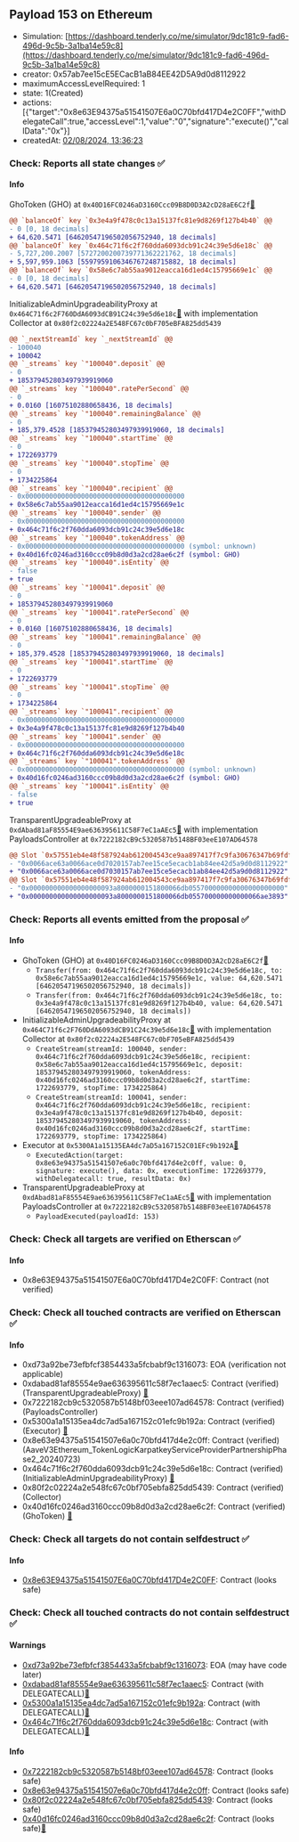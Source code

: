 ## Payload 153 on Ethereum

- Simulation: [https://dashboard.tenderly.co/me/simulator/9dc181c9-fad6-496d-9c5b-3a1ba14e59c8](https://dashboard.tenderly.co/me/simulator/9dc181c9-fad6-496d-9c5b-3a1ba14e59c8)
- creator: 0x57ab7ee15cE5ECacB1aB84EE42D5A9d0d8112922
- maximumAccessLevelRequired: 1
- state: 1(Created)
- actions: [{"target":"0x8e63E94375a51541507E6a0C70bfd417D4e2C0FF","withDelegateCall":true,"accessLevel":1,"value":"0","signature":"execute()","callData":"0x"}]
- createdAt: [02/08/2024, 13:36:23](https://etherscan.io/tx/0x989b1c6dbf68aa556fa239cdae5e495376110950e6b5511dcad4efef187a2e09)

### Check: Reports all state changes :white_check_mark:

#### Info


GhoToken (GHO) at `0x40D16FC0246aD3160Ccc09B8D0D3A2cD28aE6C2f`[:ghost:](https://github.com/bgd-labs/aave-address-book "AaveV3Ethereum.ASSETS.GHO.UNDERLYING, MiscEthereum.GHO_TOKEN")
```diff
@@ `balanceOf` key `0x3e4a9f478c0c13a15137fc81e9d8269f127b4b40` @@
- 0 [0, 18 decimals]
+ 64,620.5471 [64620547196502056752940, 18 decimals]
@@ `balanceOf` key `0x464c71f6c2f760dda6093dcb91c24c39e5d6e18c` @@
- 5,727,200.2007 [5727200200739771362221762, 18 decimals]
+ 5,597,959.1063 [5597959106346767248715882, 18 decimals]
@@ `balanceOf` key `0x58e6c7ab55aa9012eacca16d1ed4c15795669e1c` @@
- 0 [0, 18 decimals]
+ 64,620.5471 [64620547196502056752940, 18 decimals]
```

InitializableAdminUpgradeabilityProxy at `0x464C71f6c2F760DdA6093dCB91C24c39e5d6e18c`[:ghost:](https://github.com/bgd-labs/aave-address-book "AaveV2Ethereum.COLLECTOR, AaveV2EthereumAMM.COLLECTOR, AaveV2EthereumArc.COLLECTOR, AaveV3Ethereum.COLLECTOR") with implementation Collector at `0x80f2c02224a2E548FC67c0bF705eBFA825dd5439`
```diff
@@ `_nextStreamId` key `_nextStreamId` @@
- 100040
+ 100042
@@ `_streams` key `"100040".deposit` @@
- 0
+ 185379452803497939919060
@@ `_streams` key `"100040".ratePerSecond` @@
- 0
+ 0.0160 [16075102880658436, 18 decimals]
@@ `_streams` key `"100040".remainingBalance` @@
- 0
+ 185,379.4528 [185379452803497939919060, 18 decimals]
@@ `_streams` key `"100040".startTime` @@
- 0
+ 1722693779
@@ `_streams` key `"100040".stopTime` @@
- 0
+ 1734225864
@@ `_streams` key `"100040".recipient` @@
- 0x0000000000000000000000000000000000000000
+ 0x58e6c7ab55aa9012eacca16d1ed4c15795669e1c
@@ `_streams` key `"100040".sender` @@
- 0x0000000000000000000000000000000000000000
+ 0x464c71f6c2f760dda6093dcb91c24c39e5d6e18c
@@ `_streams` key `"100040".tokenAddress` @@
- 0x0000000000000000000000000000000000000000 (symbol: unknown)
+ 0x40d16fc0246ad3160ccc09b8d0d3a2cd28ae6c2f (symbol: GHO)
@@ `_streams` key `"100040".isEntity` @@
- false
+ true
@@ `_streams` key `"100041".deposit` @@
- 0
+ 185379452803497939919060
@@ `_streams` key `"100041".ratePerSecond` @@
- 0
+ 0.0160 [16075102880658436, 18 decimals]
@@ `_streams` key `"100041".remainingBalance` @@
- 0
+ 185,379.4528 [185379452803497939919060, 18 decimals]
@@ `_streams` key `"100041".startTime` @@
- 0
+ 1722693779
@@ `_streams` key `"100041".stopTime` @@
- 0
+ 1734225864
@@ `_streams` key `"100041".recipient` @@
- 0x0000000000000000000000000000000000000000
+ 0x3e4a9f478c0c13a15137fc81e9d8269f127b4b40
@@ `_streams` key `"100041".sender` @@
- 0x0000000000000000000000000000000000000000
+ 0x464c71f6c2f760dda6093dcb91c24c39e5d6e18c
@@ `_streams` key `"100041".tokenAddress` @@
- 0x0000000000000000000000000000000000000000 (symbol: unknown)
+ 0x40d16fc0246ad3160ccc09b8d0d3a2cd28ae6c2f (symbol: GHO)
@@ `_streams` key `"100041".isEntity` @@
- false
+ true
```

TransparentUpgradeableProxy at `0xdAbad81aF85554E9ae636395611C58F7eC1aAEc5`[:ghost:](https://github.com/bgd-labs/aave-address-book "GovernanceV3Ethereum.PAYLOADS_CONTROLLER") with implementation PayloadsController at `0x7222182cB9c5320587b5148BF03eeE107AD64578`
```diff
@@ Slot `0x57551eb4e48f587924ab612004543ce9aa897417f7c9fa30676347b69fdf5125` @@
- "0x0066ace63a0066ace0d7020157ab7ee15ce5ecacb1ab84ee42d5a9d0d8112922"
+ "0x0066ace63a0066ace0d7030157ab7ee15ce5ecacb1ab84ee42d5a9d0d8112922"
@@ Slot `0x57551eb4e48f587924ab612004543ce9aa897417f7c9fa30676347b69fdf5126` @@
- "0x000000000000000000093a8000000151800066db055700000000000000000000"
+ "0x000000000000000000093a8000000151800066db055700000000000066ae3893"
```


### Check: Reports all events emitted from the proposal :white_check_mark:

#### Info

- GhoToken (GHO) at `0x40D16FC0246aD3160Ccc09B8D0D3A2cD28aE6C2f`[:ghost:](https://github.com/bgd-labs/aave-address-book "AaveV3Ethereum.ASSETS.GHO.UNDERLYING, MiscEthereum.GHO_TOKEN")
  - `Transfer(from: 0x464c71f6c2f760dda6093dcb91c24c39e5d6e18c, to: 0x58e6c7ab55aa9012eacca16d1ed4c15795669e1c, value: 64,620.5471 [64620547196502056752940, 18 decimals])`
  - `Transfer(from: 0x464c71f6c2f760dda6093dcb91c24c39e5d6e18c, to: 0x3e4a9f478c0c13a15137fc81e9d8269f127b4b40, value: 64,620.5471 [64620547196502056752940, 18 decimals])`
- InitializableAdminUpgradeabilityProxy at `0x464C71f6c2F760DdA6093dCB91C24c39e5d6e18c`[:ghost:](https://github.com/bgd-labs/aave-address-book "AaveV2Ethereum.COLLECTOR, AaveV2EthereumAMM.COLLECTOR, AaveV2EthereumArc.COLLECTOR, AaveV3Ethereum.COLLECTOR") with implementation Collector at `0x80f2c02224a2E548FC67c0bF705eBFA825dd5439`
  - `CreateStream(streamId: 100040, sender: 0x464c71f6c2f760dda6093dcb91c24c39e5d6e18c, recipient: 0x58e6c7ab55aa9012eacca16d1ed4c15795669e1c, deposit: 185379452803497939919060, tokenAddress: 0x40d16fc0246ad3160ccc09b8d0d3a2cd28ae6c2f, startTime: 1722693779, stopTime: 1734225864)`
  - `CreateStream(streamId: 100041, sender: 0x464c71f6c2f760dda6093dcb91c24c39e5d6e18c, recipient: 0x3e4a9f478c0c13a15137fc81e9d8269f127b4b40, deposit: 185379452803497939919060, tokenAddress: 0x40d16fc0246ad3160ccc09b8d0d3a2cd28ae6c2f, startTime: 1722693779, stopTime: 1734225864)`
- Executor at `0x5300A1a15135EA4dc7aD5a167152C01EFc9b192A`[:ghost:](https://github.com/bgd-labs/aave-address-book "AaveV2Ethereum.POOL_ADMIN, AaveV2EthereumAMM.POOL_ADMIN, AaveV3Ethereum.ACL_ADMIN, AaveV3EthereumLido.ACL_ADMIN, GovernanceV3Ethereum.EXECUTOR_LVL_1")
  - `ExecutedAction(target: 0x8e63e94375a51541507e6a0c70bfd417d4e2c0ff, value: 0, signature: execute(), data: 0x, executionTime: 1722693779, withDelegatecall: true, resultData: 0x)`
- TransparentUpgradeableProxy at `0xdAbad81aF85554E9ae636395611C58F7eC1aAEc5`[:ghost:](https://github.com/bgd-labs/aave-address-book "GovernanceV3Ethereum.PAYLOADS_CONTROLLER") with implementation PayloadsController at `0x7222182cB9c5320587b5148BF03eeE107AD64578`
  - `PayloadExecuted(payloadId: 153)`

### Check: Check all targets are verified on Etherscan :white_check_mark:

#### Info

- 0x8e63E94375a51541507E6a0C70bfd417D4e2C0FF: Contract (not verified) 

### Check: Check all touched contracts are verified on Etherscan :white_check_mark:

#### Info

- 0xd73a92be73efbfcf3854433a5fcbabf9c1316073: EOA (verification not applicable)
- 0xdabad81af85554e9ae636395611c58f7ec1aaec5: Contract (verified) (TransparentUpgradeableProxy) [:ghost:](https://github.com/bgd-labs/aave-address-book "GovernanceV3Ethereum.PAYLOADS_CONTROLLER")
- 0x7222182cb9c5320587b5148bf03eee107ad64578: Contract (verified) (PayloadsController) 
- 0x5300a1a15135ea4dc7ad5a167152c01efc9b192a: Contract (verified) (Executor) [:ghost:](https://github.com/bgd-labs/aave-address-book "AaveV2Ethereum.POOL_ADMIN, AaveV2EthereumAMM.POOL_ADMIN, AaveV3Ethereum.ACL_ADMIN, AaveV3EthereumLido.ACL_ADMIN, GovernanceV3Ethereum.EXECUTOR_LVL_1")
- 0x8e63e94375a51541507e6a0c70bfd417d4e2c0ff: Contract (verified) (AaveV3Ethereum_TokenLogicKarpatkeyServiceProviderPartnershipPhase2_20240723) 
- 0x464c71f6c2f760dda6093dcb91c24c39e5d6e18c: Contract (verified) (InitializableAdminUpgradeabilityProxy) [:ghost:](https://github.com/bgd-labs/aave-address-book "AaveV2Ethereum.COLLECTOR, AaveV2EthereumAMM.COLLECTOR, AaveV2EthereumArc.COLLECTOR, AaveV3Ethereum.COLLECTOR")
- 0x80f2c02224a2e548fc67c0bf705ebfa825dd5439: Contract (verified) (Collector) 
- 0x40d16fc0246ad3160ccc09b8d0d3a2cd28ae6c2f: Contract (verified) (GhoToken) [:ghost:](https://github.com/bgd-labs/aave-address-book "AaveV3Ethereum.ASSETS.GHO.UNDERLYING, MiscEthereum.GHO_TOKEN")

### Check: Check all targets do not contain selfdestruct :white_check_mark:

#### Info

- [0x8e63E94375a51541507E6a0C70bfd417D4e2C0FF](https://etherscan.io/address/0x8e63E94375a51541507E6a0C70bfd417D4e2C0FF): Contract (looks safe)

### Check: Check all touched contracts do not contain selfdestruct :white_check_mark:

#### Warnings

- [0xd73a92be73efbfcf3854433a5fcbabf9c1316073](https://etherscan.io/address/0xd73a92be73efbfcf3854433a5fcbabf9c1316073): EOA (may have code later)
- [0xdabad81af85554e9ae636395611c58f7ec1aaec5](https://etherscan.io/address/0xdabad81af85554e9ae636395611c58f7ec1aaec5): Contract (with DELEGATECALL)[:ghost:](https://github.com/bgd-labs/aave-address-book "GovernanceV3Ethereum.PAYLOADS_CONTROLLER")
- [0x5300a1a15135ea4dc7ad5a167152c01efc9b192a](https://etherscan.io/address/0x5300a1a15135ea4dc7ad5a167152c01efc9b192a): Contract (with DELEGATECALL)[:ghost:](https://github.com/bgd-labs/aave-address-book "AaveV2Ethereum.POOL_ADMIN, AaveV2EthereumAMM.POOL_ADMIN, AaveV3Ethereum.ACL_ADMIN, AaveV3EthereumLido.ACL_ADMIN, GovernanceV3Ethereum.EXECUTOR_LVL_1")
- [0x464c71f6c2f760dda6093dcb91c24c39e5d6e18c](https://etherscan.io/address/0x464c71f6c2f760dda6093dcb91c24c39e5d6e18c): Contract (with DELEGATECALL)[:ghost:](https://github.com/bgd-labs/aave-address-book "AaveV2Ethereum.COLLECTOR, AaveV2EthereumAMM.COLLECTOR, AaveV2EthereumArc.COLLECTOR, AaveV3Ethereum.COLLECTOR")

#### Info

- [0x7222182cb9c5320587b5148bf03eee107ad64578](https://etherscan.io/address/0x7222182cb9c5320587b5148bf03eee107ad64578): Contract (looks safe)
- [0x8e63e94375a51541507e6a0c70bfd417d4e2c0ff](https://etherscan.io/address/0x8e63e94375a51541507e6a0c70bfd417d4e2c0ff): Contract (looks safe)
- [0x80f2c02224a2e548fc67c0bf705ebfa825dd5439](https://etherscan.io/address/0x80f2c02224a2e548fc67c0bf705ebfa825dd5439): Contract (looks safe)
- [0x40d16fc0246ad3160ccc09b8d0d3a2cd28ae6c2f](https://etherscan.io/address/0x40d16fc0246ad3160ccc09b8d0d3a2cd28ae6c2f): Contract (looks safe)[:ghost:](https://github.com/bgd-labs/aave-address-book "AaveV3Ethereum.ASSETS.GHO.UNDERLYING, MiscEthereum.GHO_TOKEN")

